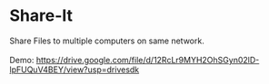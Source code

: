 # Share-It
Share Files to multiple computers on same network.\
\
Demo: https://drive.google.com/file/d/12RcLr9MYH2OhSGyn02lD-lpFUQuV4BEY/view?usp=drivesdk
